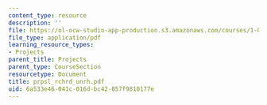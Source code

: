 ```yaml
---
content_type: resource
description: ''
file: https://ol-ocw-studio-app-production.s3.amazonaws.com/courses/1-054-mechanics-and-design-of-concrete-structures-spring-2004/6a533e46041c016dbc42057f9810177e_prpsl_rchrd_unrh.pdf
file_type: application/pdf
learning_resource_types:
- Projects
parent_title: Projects
parent_type: CourseSection
resourcetype: Document
title: prpsl_rchrd_unrh.pdf
uid: 6a533e46-041c-016d-bc42-057f9810177e
---
```

